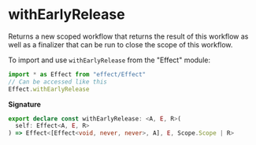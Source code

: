 # withEarlyRelease

Returns a new scoped workflow that returns the result of this workflow as
well as a finalizer that can be run to close the scope of this workflow.

To import and use `withEarlyRelease` from the "Effect" module:

```ts
import * as Effect from "effect/Effect"
// Can be accessed like this
Effect.withEarlyRelease
```

**Signature**

```ts
export declare const withEarlyRelease: <A, E, R>(
  self: Effect<A, E, R>
) => Effect<[Effect<void, never, never>, A], E, Scope.Scope | R>
```
